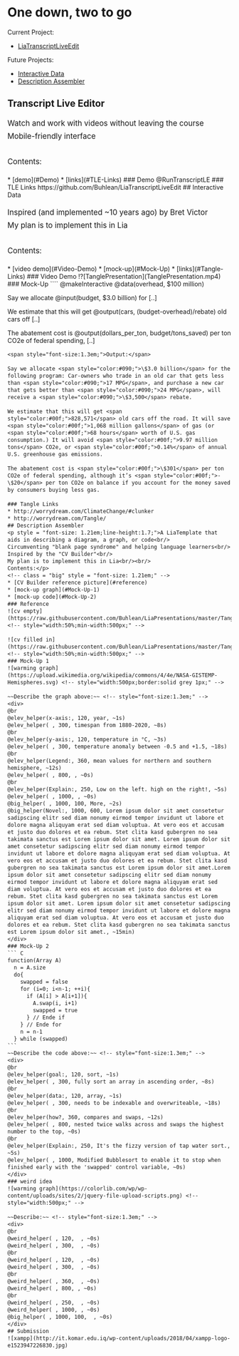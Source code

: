 <!--
author: Alexander Buhl
version: 0.1.0
import: https://raw.githubusercontent.com/Buhlean/LiaTranscriptLiveEdit/master/Module.md
@elev_helper
<div style=" height: auto;  margin: 4px; ">
  <label style="display: inline-block; width: 70px; vertical-align: top; ">@0</label>
  <input style="text" value=" " style="width: 14px;height: 14px"/>
  <input type="text" value="@2" style="width: @1px;"/>
  <label style="display: inline-block; vertical-align: bottom; 
                margin-left: 2px; color: #444; font-size: 0.8em; ">@3</label>
</div>
@end

@big_helper
<div style=" height: auto;  margin: 4px; ">
  <label style="display: inline-block; width: 70px; vertical-align: top; ">@0</label>
  <input style="text" value=" " style="width: 14px;height: 14px; vertical-align:top;margin-top: 4px;"/>
  <textarea name="@0" style="width: @1px; height: @2px;">@3</textarea>
  <label style="display: inline-block; vertical-align: bottom; 
                margin-left: 2px; color: #444; font-size: 0.8em; ">@4</label>
</div>
@end

@weird_helper
<div style=" height: auto;  margin: 4px; ">
  <input style="display: inline-block; width: 70px; "/>
  <input style="text" value=" " style="width: 14px;height: 14px"/>
  <input type="text" value="@2" style="width: @1px;"/>
  <label style="display: inline-block; vertical-align: bottom; 
                margin-left: 2px; color: #444; font-size: 0.8em; ">@3</label>
</div>
@end
@br: <div style="height:4px;"></div>
-->
# One down, two to go
<!-- class = "big" style = "font-size: 1.21em;" -->
Current Project:
<!-- class = "big" style = "font-size: 1.21em;" -->
* [LiaTranscriptLiveEdit](#Transcript-Live-Editor)
<!-- class = "big" style = "font-size: 1.21em;" -->
Future Projects:
<!-- class = "big" style = "font-size: 1.21em;" -->
* [Interactive Data](#Interactive-Data)
* [Description Assembler](#Description-Assembler)
## Transcript Live Editor
<p style = "font-size: 1.21em;line-height:1.7;">Watch and work with videos without leaving the course<br/>
Mobile-friendly interface<br/><br/>
Contents:</p>
<!-- class = "big" style = "font-size: 1.21em;" -->
* [demo](#Demo)
* [links](#TLE-Links)
### Demo
@RunTranscriptLE
### TLE Links
https://github.com/Buhlean/LiaTranscriptLiveEdit
## Interactive Data 

<p style = "font-size: 1.21em;line-height:1.7;">Inspired (and implemented ~10 years ago) by Bret Victor<br/>
My plan is to implement this in Lia<br/><br/>
Contents:</p>
<!-- class = "big" style = "font-size: 1.21em;" -->
* [video demo](#Video-Demo)
* [mock-up](#Mock-Up)
* [links](#Tangle-Links)
### Video Demo
!?[TanglePresentation](TanglePresentation.mp4)
### Mock-Up
```` 
@makeInteractive
@data(overhead, $100 million)

Say we allocate @input(budget, $3.0 billion) for [..]

We estimate that this will get @output(cars, (budget-overhead)/rebate) old cars off [..]

The abatement cost is @output(dollars_per_ton, budget/tons_saved) per ton CO2e of federal spending, [..]
````
<span style="font-size:1.3em;">Output:</span>

Say we allocate <span style="color:#090;">\$3.0 billion</span> for the following program: Car-owners who trade in an old car that gets less than <span style="color:#090;">17 MPG</span>, and purchase a new car that gets better than <span style="color:#090;">24 MPG</span>, will receive a <span style="color:#090;">\$3,500</span> rebate.

We estimate that this will get <span style="color:#00f;">828,571</span> old cars off the road. It will save <span style="color:#00f;">1,068 million gallons</span> of gas (or <span style="color:#00f;">68 hours</span> worth of U.S. gas consumption.) It will avoid <span style="color:#00f;">9.97 million tons</span> CO2e, or <span style="color:#00f;">0.14%</span> of annual U.S. greenhouse gas emissions.

The abatement cost is <span style="color:#00f;">\$301</span> per ton CO2e of federal spending, although it’s <span style="color:#00f;">-\$20</span> per ton CO2e on balance if you account for the money saved by consumers buying less gas.

### Tangle Links
* http://worrydream.com/ClimateChange/#clunker
* http://worrydream.com/Tangle/
## Description Assembler
<p style = "font-size: 1.21em;line-height:1.7;">A LiaTemplate that aids in describing a diagram, a graph, or code<br/>
Circumventing "blank page syndrome" and helping language learners<br/>
Inspired by the "CV Builder"<br/>
My plan is to implement this in Lia<br/><br/>
Contents:</p>
<!-- class = "big" style = "font-size: 1.21em;" -->
* [CV Builder reference picture](#reference)
* [mock-up graph](#Mock-Up-1)
* [mock-up code](#Mock-Up-2)
### Reference
![cv empty](https://raw.githubusercontent.com/Buhlean/LiaPresentations/master/TanglePresentation/cv_empty.PNG) <!-- style="width:50%;min-width:500px;" -->

![cv filled in](https://raw.githubusercontent.com/Buhlean/LiaPresentations/master/TanglePresentation/cv_filled.PNG) <!-- style="width:50%;min-width:500px;" -->
### Mock-Up 1
![warming graph](https://upload.wikimedia.org/wikipedia/commons/4/4e/NASA-GISTEMP-Hemispheres.svg) <!-- style="width:500px;border:solid grey 1px;" -->

~~Describe the graph above:~~ <!-- style="font-size:1.3em;" -->
<div>
@br
@elev_helper(x-axis:, 120, year, ~1s)
@elev_helper( , 300, timespan from 1880-2020, ~8s)
@br
@elev_helper(y-axis:, 120, temperature in °C, ~3s)
@elev_helper( , 300, temperature anomaly between -0.5 and +1.5, ~18s)
@br
@elev_helper(Legend:, 360, mean values for northern and southern hemisphere, ~12s)
@elev_helper( , 800, , ~0s)
@br
@elev_helper(Explain:, 250, Low on the left. high on the right!, ~5s)
@elev_helper( , 1000, , ~0s)
@big_helper( , 1000, 100, More, ~2s)
@big_helper(Novel:, 1000, 600, Lorem ipsum dolor sit amet consetetur sadipscing elitr sed diam nonumy eirmod tempor invidunt ut labore et dolore magna aliquyam erat sed diam voluptua. At vero eos et accusam et justo duo dolores et ea rebum. Stet clita kasd gubergren no sea takimata sanctus est Lorem ipsum dolor sit amet. Lorem ipsum dolor sit amet consetetur sadipscing elitr sed diam nonumy eirmod tempor invidunt ut labore et dolore magna aliquyam erat sed diam voluptua. At vero eos et accusam et justo duo dolores et ea rebum. Stet clita kasd gubergren no sea takimata sanctus est Lorem ipsum dolor sit amet.Lorem ipsum dolor sit amet consetetur sadipscing elitr sed diam nonumy eirmod tempor invidunt ut labore et dolore magna aliquyam erat sed diam voluptua. At vero eos et accusam et justo duo dolores et ea rebum. Stet clita kasd gubergren no sea takimata sanctus est Lorem ipsum dolor sit amet. Lorem ipsum dolor sit amet consetetur sadipscing elitr sed diam nonumy eirmod tempor invidunt ut labore et dolore magna aliquyam erat sed diam voluptua. At vero eos et accusam et justo duo dolores et ea rebum. Stet clita kasd gubergren no sea takimata sanctus est Lorem ipsum dolor sit amet., ~15min)
</div>
### Mock-Up 2
``` C
function(Array A)
  n = A.size
  do{
    swapped = false
    for (i=0; i<n-1; ++i){
      if (A[i] > A[i+1]){
        A.swap(i, i+1)
        swapped = true
      } // Ende if
    } // Ende for
    n = n-1
  } while (swapped)
```
~~Describe the code above:~~ <!-- style="font-size:1.3em;" -->
<div>
@br
@elev_helper(goal:, 120, sort, ~1s)
@elev_helper( , 300, fully sort an array in ascending order, ~8s)
@br
@elev_helper(data:, 120, array, ~1s)
@elev_helper( , 300, needs to be indexable and overwriteable, ~18s)
@br
@elev_helper(how?, 360, compares and swaps, ~12s)
@elev_helper( , 800, nested twice walks across and swaps the highest number to the top, ~0s)
@br
@elev_helper(Explain:, 250, It's the fizzy version of tap water sort., ~5s)
@elev_helper( , 1000, Modified Bubblesort to enable it to stop when finished early with the 'swapped' control variable, ~0s)
</div>
### weird idea
![warming graph](https://colorlib.com/wp/wp-content/uploads/sites/2/jquery-file-upload-scripts.png) <!-- style="width:500px;" -->

~~Describe:~~ <!-- style="font-size:1.3em;" -->
<div>
@br
@weird_helper( , 120,  , ~0s)
@weird_helper( , 300,  , ~0s)
@br
@weird_helper( , 120,  , ~0s)
@weird_helper( , 300,  , ~0s)
@br
@weird_helper( , 360,  , ~0s)
@weird_helper( , 800, , ~0s)
@br
@weird_helper( , 250,  , ~0s)
@weird_helper( , 1000, , ~0s)
@big_helper( , 1000, 100,  , ~0s)
</div>
## Submission
![xampp](http://it.komar.edu.iq/wp-content/uploads/2018/04/xampp-logo-e1523947226830.jpg)




